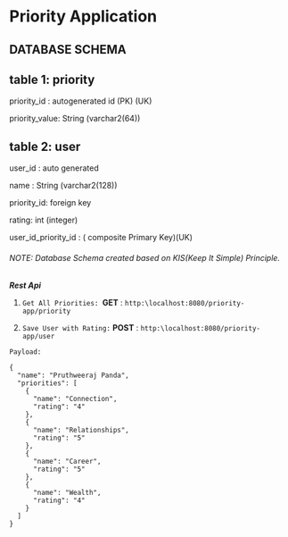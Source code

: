 # Priority Application

## DATABASE SCHEMA

table 1: priority
------------------
priority_id : autogenerated id (PK) (UK)

priority_value: String (varchar2(64))

table 2: user
--------------
user_id : auto generated

name : String (varchar2(128))

priority_id: foreign key

rating: int (integer)

user_id_priority_id : ( composite Primary Key)(UK)

###### NOTE: Database Schema created based on KIS(Keep It Simple) Principle.

_**Rest Api**_

1) `Get All Priorities:
   `**GET** : `http:\localhost:8080/priority-app/priority`


2) `Save User with Rating:`
   **POST** : `http:\localhost:8080/priority-app/user`

`Payload:`

```
{
  "name": "Pruthweeraj Panda",
  "priorities": [
    {
      "name": "Connection",
      "rating": "4"
    },
    {
      "name": "Relationships",
      "rating": "5"
    },
    {
      "name": "Career",
      "rating": "5"
    },
    {
      "name": "Wealth",
      "rating": "4"
    }
  ]
}
```